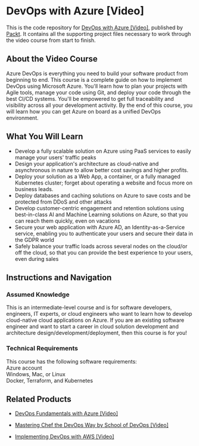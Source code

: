 # DevOps with Azure [Video]
This is the code repository for [DevOps with Azure [Video]](https://www.packtpub.com/virtualization-and-cloud/devops-azure-video?utm_source=github&utm_medium=repository&utm_campaign=9781838551759), published by [Packt](https://www.packtpub.com/?utm_source=github). It contains all the supporting project files necessary to work through the video course from start to finish.
## About the Video Course
Azure DevOps is everything you need to build your software product from beginning to end. This course is a complete guide on how to implement DevOps using Microsoft Azure. You'll learn how to plan your projects with Agile tools, manage your code using Git, and deploy your code through the best CI/CD systems. You'll be empowered to get full traceability and visibility across all your development activity. By the end of this course, you will learn how you can get Azure on board as a unified DevOps environment. 

<H2>What You Will Learn</H2>
<DIV class=book-info-will-learn-text>
<UL>
<LI>Develop a fully scalable solution on Azure using PaaS services to easily manage your users' traffic peaks 
<LI>Design your application's architecture as cloud-native and asynchronous in nature to allow better cost savings and higher profits.
<LI>Deploy your solution as a Web App, a container, or a fully managed Kubernetes cluster; forget about operating a website and focus more on business leads.
<LI>Deploy databases and caching solutions on Azure to save costs and be protected from DDoS and other attacks
<LI>Develop customer-centric engagement and retention solutions using best-in-class AI and Machine Learning solutions on Azure, so that you can reach them quickly, even on vacations
<LI>Secure your web application with Azure AD, an Identity-as-a-Service service, enabling you to authenticate your users and secure their data in the GDPR world
<LI>Safely balance your traffic loads across several nodes on the cloud/or off the cloud, so that you can provide the best experience to your users, even during sales</LI></UL></DIV>

## Instructions and Navigation
### Assumed Knowledge<br/>
This is an intermediate-level course and is for software developers, engineers, IT experts, or cloud engineers who want to learn how to develop cloud-native cloud applications on Azure. If you are an existing software engineer and want to start a career in cloud solution development and architecture design/development/deployment, then this course is for you!
### Technical Requirements
This course has the following software requirements:<br/>
Azure account<br>
Windows, Mac, or Linux<br>
Docker, Terraform, and Kubernetes<br>

## Related Products
* [DevOps Fundamentals with Azure [Video]](https://www.packtpub.com/networking-and-servers/devops-fundamentals-azure-video?utm_source=github&utm_medium=repository&utm_campaign=9781789610499)

* [Mastering Chef the DevOps Way by School of DevOps [Video]](https://www.packtpub.com/virtualization-and-cloud/mastering-chef-the-devops-way-school-devops-video?utm_source=github&utm_medium=repository&utm_campaign=9781789345704)

* [Implementing DevOps with AWS [Video]](https://www.packtpub.com/web-development/implementing-devops-aws-video?utm_source=github&utm_medium=repository&utm_campaign=9781788998840)

